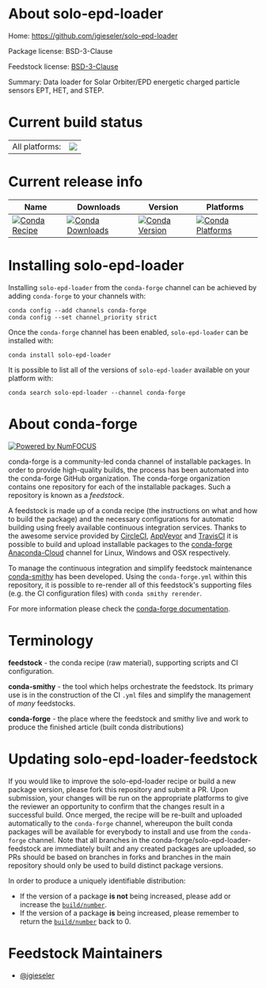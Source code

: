 About solo-epd-loader
=====================

Home: https://github.com/jgieseler/solo-epd-loader

Package license: BSD-3-Clause

Feedstock license: [BSD-3-Clause](https://github.com/conda-forge/solo-epd-loader-feedstock/blob/master/LICENSE.txt)

Summary: Data loader for Solar Orbiter/EPD energetic charged particle sensors EPT, HET, and STEP.

Current build status
====================


<table><tr><td>All platforms:</td>
    <td>
      <a href="https://dev.azure.com/conda-forge/feedstock-builds/_build/latest?definitionId=15078&branchName=master">
        <img src="https://dev.azure.com/conda-forge/feedstock-builds/_apis/build/status/solo-epd-loader-feedstock?branchName=master">
      </a>
    </td>
  </tr>
</table>

Current release info
====================

| Name | Downloads | Version | Platforms |
| --- | --- | --- | --- |
| [![Conda Recipe](https://img.shields.io/badge/recipe-solo--epd--loader-green.svg)](https://anaconda.org/conda-forge/solo-epd-loader) | [![Conda Downloads](https://img.shields.io/conda/dn/conda-forge/solo-epd-loader.svg)](https://anaconda.org/conda-forge/solo-epd-loader) | [![Conda Version](https://img.shields.io/conda/vn/conda-forge/solo-epd-loader.svg)](https://anaconda.org/conda-forge/solo-epd-loader) | [![Conda Platforms](https://img.shields.io/conda/pn/conda-forge/solo-epd-loader.svg)](https://anaconda.org/conda-forge/solo-epd-loader) |

Installing solo-epd-loader
==========================

Installing `solo-epd-loader` from the `conda-forge` channel can be achieved by adding `conda-forge` to your channels with:

```
conda config --add channels conda-forge
conda config --set channel_priority strict
```

Once the `conda-forge` channel has been enabled, `solo-epd-loader` can be installed with:

```
conda install solo-epd-loader
```

It is possible to list all of the versions of `solo-epd-loader` available on your platform with:

```
conda search solo-epd-loader --channel conda-forge
```


About conda-forge
=================

[![Powered by
NumFOCUS](https://img.shields.io/badge/powered%20by-NumFOCUS-orange.svg?style=flat&colorA=E1523D&colorB=007D8A)](https://numfocus.org)

conda-forge is a community-led conda channel of installable packages.
In order to provide high-quality builds, the process has been automated into the
conda-forge GitHub organization. The conda-forge organization contains one repository
for each of the installable packages. Such a repository is known as a *feedstock*.

A feedstock is made up of a conda recipe (the instructions on what and how to build
the package) and the necessary configurations for automatic building using freely
available continuous integration services. Thanks to the awesome service provided by
[CircleCI](https://circleci.com/), [AppVeyor](https://www.appveyor.com/)
and [TravisCI](https://travis-ci.com/) it is possible to build and upload installable
packages to the [conda-forge](https://anaconda.org/conda-forge)
[Anaconda-Cloud](https://anaconda.org/) channel for Linux, Windows and OSX respectively.

To manage the continuous integration and simplify feedstock maintenance
[conda-smithy](https://github.com/conda-forge/conda-smithy) has been developed.
Using the ``conda-forge.yml`` within this repository, it is possible to re-render all of
this feedstock's supporting files (e.g. the CI configuration files) with ``conda smithy rerender``.

For more information please check the [conda-forge documentation](https://conda-forge.org/docs/).

Terminology
===========

**feedstock** - the conda recipe (raw material), supporting scripts and CI configuration.

**conda-smithy** - the tool which helps orchestrate the feedstock.
                   Its primary use is in the construction of the CI ``.yml`` files
                   and simplify the management of *many* feedstocks.

**conda-forge** - the place where the feedstock and smithy live and work to
                  produce the finished article (built conda distributions)


Updating solo-epd-loader-feedstock
==================================

If you would like to improve the solo-epd-loader recipe or build a new
package version, please fork this repository and submit a PR. Upon submission,
your changes will be run on the appropriate platforms to give the reviewer an
opportunity to confirm that the changes result in a successful build. Once
merged, the recipe will be re-built and uploaded automatically to the
`conda-forge` channel, whereupon the built conda packages will be available for
everybody to install and use from the `conda-forge` channel.
Note that all branches in the conda-forge/solo-epd-loader-feedstock are
immediately built and any created packages are uploaded, so PRs should be based
on branches in forks and branches in the main repository should only be used to
build distinct package versions.

In order to produce a uniquely identifiable distribution:
 * If the version of a package **is not** being increased, please add or increase
   the [``build/number``](https://docs.conda.io/projects/conda-build/en/latest/resources/define-metadata.html#build-number-and-string).
 * If the version of a package **is** being increased, please remember to return
   the [``build/number``](https://docs.conda.io/projects/conda-build/en/latest/resources/define-metadata.html#build-number-and-string)
   back to 0.

Feedstock Maintainers
=====================

* [@jgieseler](https://github.com/jgieseler/)

